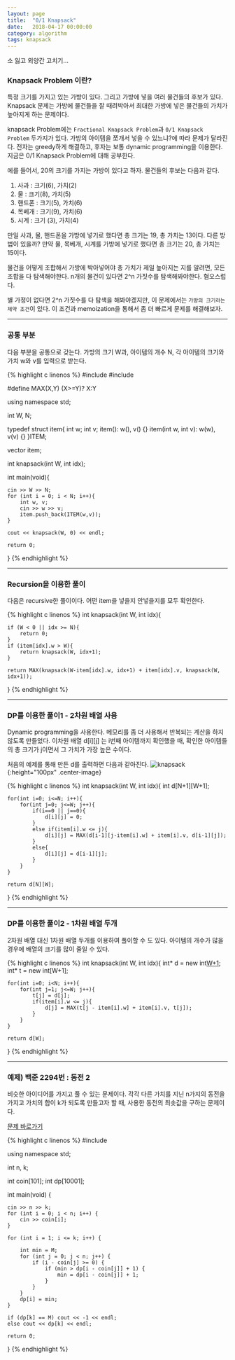 ```yaml
---
layout: page
title:  "0/1 Knapsack"
date:   2018-04-17 00:00:00
category: algorithm
tags: knapsack
---
```


소 잃고 외양간 고치기...

<!-- more -->

### Knapsack Problem 이란?

특정 크기를 가지고 있는 가방이 있다. 그리고 가방에 넣을 여러 물건들의 후보가 있다. Knapsack 문제는 가방에 물건들을 잘 때려박아서 최대한 가방에 넣은 물건들의 가치가 높아지게 하는 문제이다. 

knapsack Problem에는 `Fractional Knapsack Problem`과 `0/1 Knapsack Problem` 두가지가 있다. 가방의 아이템을 쪼개서 넣을 수 있느냐?에 따라 문제가 달라진다. 전자는 greedy하게 해결하고, 후자는 보통 dynamic programming을 이용한다. 지금은 0/1 Knapsack Problem에 대해 공부한다.

에를 들어서, 20의 크기를 가지는 가방이 있다고 하자. 물건들의 후보는 다음과 같다.

>
1. 사과 : 크기(6), 가치(2)
2. 물 : 크기(8), 가치(5)
3. 핸드폰 : 크기(5), 가치(6)
4. 목베개 : 크기(9), 가치(6)
5. 시계 : 크기 (3), 가치(4)
>

만일 사과, 물, 핸드폰을 가방에 넣기로 했다면 총 크기는 19, 총 가치는 13이다. 다른 방법이 있을까?
만약 물, 목베개, 시계를 가방에 넣기로 했다면 총 크기는 20, 총 가치는 15이다.

물건을 어떻게 조합해서 가방에 박아넣어야 총 가치가 제일 높아지는 지를 알려면, 모든 조합을 다 탐색해야한다. n개의 물건이 있다면 2^n 가짓수를 탐색해봐야한다. 혐오스럽다.

별 가정이 없다면 2^n 가짓수를 다 탐색을 해봐야겠지만, 이 문제에서는 `가방의 크기라는 제약 조건`이 있다. 이 조건과 memoization을 통해서 좀 더 빠르게 문제를 해결해보자.

---

### 공통 부분

다음 부분을 공통으로 갖는다. 가방의 크기 W과, 아이템의 개수 N, 각 아이템의 크기와 가치 w와 v를 입력으로 받는다.

{% highlight c linenos %}
#include <iostream>
#include <vector>

#define MAX(X,Y) (X>=Y)? X:Y

using namespace std;

int W, N;

typedef struct item{
	int w;
	int v;
	item(): w(), v() {}
	item(int w, int v): w(w), v(v) {}
}ITEM;

vector<ITEM> item;

int knapsack(int W, int idx);

int main(void){

	cin >> W >> N;
	for (int i = 0; i < N; i++){
		int w, v;
		cin >> w >> v;
		item.push_back(ITEM(w,v));
	}
	
	cout << knapsack(W, 0) << endl;

	return 0;
}
{% endhighlight %}

---

### Recursion을 이용한 풀이

다음은 recursive한 풀이이다. 어떤 item을 넣을지 안넣을지를 모두 확인한다.

{% highlight c linenos %}
int knapsack(int W, int idx){

	if (W < 0 || idx >= N){
		return 0;	
	}
	if (item[idx].w > W){
		return knapsack(W, idx+1);
	}

	return MAX(knapsack(W-item[idx].w, idx+1) + item[idx].v, knapsack(W, idx+1));
}
{% endhighlight %}

---

### DP를 이용한 풀이1 - 2차원 배열 사용

Dynamic programming을 사용한다. 메모리를 좀 더 사용해서 반복되는 계산을 하지 않도록 만들었다. 이차원 배열 d[i][j] 는 i번째 아이템까지 확인했을 때, 확인한 아이템들의 총 크기가 j이면서 그 가치가 가장 높은 수이다.

처음의 예제를 통해 만든 d를 출력하면 다음과 같아진다.
![knapsack]({{site.url}}/assets/algorithm/knapsack.png){:height="100px" .center-image}



{% highlight c linenos %}
int knapsack(int W, int idx){
	int d[N+1][W+1];

	for(int i=0; i<=N; i++){
		for(int j=0; j<=W; j++){
			if(i==0 || j==0){
				d[i][j] = 0;
			}
			else if(item[i].w <= j){
				d[i][j] = MAX(d[i-1][j-item[i].w] + item[i].v, d[i-1][j]);
			}
			else{
				d[i][j] = d[i-1][j];
			}
		}
	}

	return d[N][W];
}
{% endhighlight %}

---

### DP를 이용한 풀이2 - 1차원 배열 두개

2차원 배열 대신 1차원 배열 두개를 이용하여 풀이할 수 도 있다. 아이템의 개수가 많을 경우에 배열의 크기를 많이 줄일 수 있다.

{% highlight c linenos %}
int knapsack(int W, int idx){
	int* d = new int[W+1]();
	int* t = new int[W+1];

	for(int i=0; i<N; i++){
		for(int j=1; j<=W; j++){
			t[j] = d[j];
			if(item[i].w <= j){
				d[j] = MAX(t[j - item[i].w] + item[i].v, t[j]);
			}
		}
	}

	return d[W];
}
{% endhighlight %}

---

### 예제) 백준 2294번 : 동전 2 

비슷한 아이디어를 가지고 풀 수 있는 문제이다. 각각 다른 가치를 지닌 n가지의 동전을 가지고 가치의 합이 k가 되도록 만들고자 할 때, 사용한 동전의 최솟값을 구하는 문제이다.

[문제 바로가기](https://www.acmicpc.net/problem/2294)

{% highlight c linenos %}
#include <iostream>

using namespace std;

int n, k;

int coin[101];
int dp[10001];

int main(void) {

	cin >> n >> k;
	for (int i = 0; i < n; i++) {
		cin >> coin[i];
	}

	for (int i = 1; i <= k; i++) {

		int min = M;
		for (int j = 0; j < n; j++) {
			if (i - coin[j] >= 0) {
				if (min > dp[i - coin[j]] + 1) {
					min = dp[i - coin[j]] + 1;
				}
			}
		}
		dp[i] = min;
	}

	if (dp[k] == M) cout << -1 << endl;
	else cout << dp[k] << endl;

	return 0;
}
{% endhighlight %}


